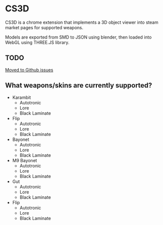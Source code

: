 # CS3D
CS3D is a chrome extension that implements a 3D object viewer into steam market pages for supported weapons.

Models are exported from SMD to JSON using blender, then loaded into WebGL using THREE.JS library.

## TODO
[Moved to Github issues](https://github.com/SamJUK/CS3D/issues)

## What weapons/skins are currently supported?
- Karambit
  - Autotronic
  - Lore
  - Black Laminate
- Flip
  - Autotronic
  - Lore
  - Black Laminate
- Bayonet
  - Autotronic
  - Lore
  - Black Laminate
- M9 Bayonet
  - Autotronic
  - Lore
  - Black Laminate
- Gut
  - Autotronic
  - Lore
  - Black Laminate
- Flip
  - Autotronic
  - Lore
  - Black Laminate
